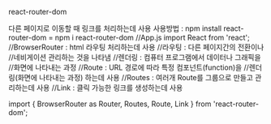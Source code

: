 react-router-dom

다른 페이지로 이동할 때 링크를 처리하는데 사용
사용방법 : 
npm install react-router-dom = npm i react-router-dom
//App.js
import React from 'react';
//BrowserRouter : html 라우팅 처리하는데 사용
//라우팅 : 다른 페이지간의 전환이나
//네비게이션 관리하는 것을 나타냄
//렌더링 : 컴퓨터 프로그램에서 데이터나 그래픽을
//화면에 나타내는 과정
//Route : URL 경로에 따라 특정 컴포넌트(function)을 
//렌더링(화면에 나타내는 과정) 하는데 사용
//Routes : 여러개 Route를 그룹으로 만들고 관리하는데 사용
//Link : 클릭 가능한 링크를 생성하는데 사용

import { BrowserRouter as Router, Routes, Route, Link } from 'react-router-dom';




